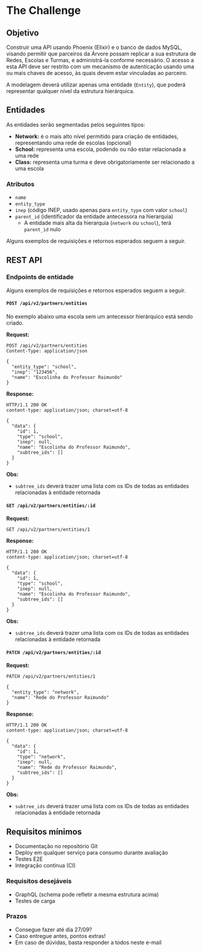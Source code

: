# The Challenge

## Objetivo

Construir uma API usando Phoenix (Elixir) e o banco de dados MySQL, visando permitir que parceiros da Árvore possam replicar a sua estrutura de Redes, Escolas e Turmas, e administrá-la conforme necessário. O acesso a esta API deve ser restrito com um mecanismo de autenticação usando uma ou mais chaves de acesso, às quais devem estar vinculadas ao parceiro.

A modelagem deverá utilizar apenas uma entidade (`Entity`), que poderá representar qualquer nível da estrutura hierárquica.

## Entidades

As entidades serão segmentadas pelos seguintes tipos:

- **Network:** é o mais alto nível permitido para criação de entidades, representando uma rede de escolas (opcional)
- **School:** representa uma escola, podendo ou não estar relacionada a uma rede
- **Class:** representa uma turma e deve obrigatoriamente ser relacionado a uma escola

### Atributos

- `name`
- `entity_type`
- `inep` (código INEP, usado apenas para `entity_type` com valor `school`)
- `parent_id` (identificador da entidade antecessora na hierarquia)
  - A entidade mais alta da hierarquia (`network` ou `school`), terá `parent_id` nulo

Alguns exemplos de requisições e retornos esperados seguem a seguir.

## REST API

### Endpoints de entidade

Alguns exemplos de requisições e retornos esperados seguem a seguir.

#### `POST /api/v2/partners/entities`

No exemplo abaixo uma escola sem um antecessor hierárquico está sendo criado.

**Request:**

```
POST /api/v2/partners/entities
Content-Type: application/json

{
  "entity_type": "school",
  "inep": "123456",
  "name": "Escolinha do Professor Raimundo"
}
```

**Response:**

```
HTTP/1.1 200 OK
content-type: application/json; charset=utf-8

{
  "data": {
    "id": 1,
    "type": "school",
    "inep": null,
    "name": "Escolinha do Professor Raimundo",
    "subtree_ids": []
  }
}
```

**Obs:**

- `subtree_ids` deverá trazer uma lista com os IDs de todas as entidades relacionadas à entidade retornada

#### `GET /api/v2/partners/entities/:id`

**Request:**

```
GET /api/v2/partners/entities/1
```

**Response:**

```
HTTP/1.1 200 OK
content-type: application/json; charset=utf-8

{
  "data": {
    "id": 1,
    "type": "school",
    "inep": null,
    "name": "Escolinha do Professor Raimundo",
    "subtree_ids": []
  }
}
```

**Obs:**

- `subtree_ids` deverá trazer uma lista com os IDs de todas as entidades relacionadas à entidade retornada

#### `PATCH /api/v2/partners/entities/:id`

**Request:**

```
PATCH /api/v2/partners/entities/1

{
  "entity_type": "network",
  "name": "Rede do Professor Raimundo"
}
```

**Response:**

```
HTTP/1.1 200 OK
content-type: application/json; charset=utf-8

{
  "data": {
    "id": 1,
    "type": "network",
    "inep": null,
    "name": "Rede do Professor Raimundo",
    "subtree_ids": []
  }
}
```

**Obs:**

- `subtree_ids` deverá trazer uma lista com os IDs de todas as entidades relacionadas à entidade retornada

## Requisitos mínimos

- Documentação no repositório Git
- Deploy em qualquer serviço para consumo durante avaliação
- Testes E2E
- Integração contínua (CI)

### Requisitos desejáveis

- GraphQL (schema pode refletir a mesma estrutura acima)
- Testes de carga

### Prazos

- Consegue fazer até dia 27/09?
- Caso entregue antes, pontos extras!
- Em caso de dúvidas, basta responder a todos neste e-mail
